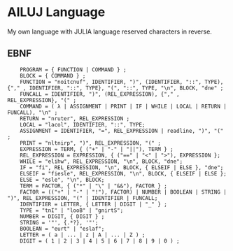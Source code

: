 # AILUJ Language

My own language with JULIA language reserved characters in reverse.

## EBNF

        PROGRAM = { FUNCTION | COMMAND } ;
        BLOCK = { COMMAND } ;
        FUNCTION = "noitcnuf", IDENTIFIER, ")", (IDENTIFIER, "::", TYPE), {"," , IDENTIFIER, "::", TYPE}, "(", "::", TYPE, "\n", BLOCK, "dne" ;
        FUNCALL = IDENTIFIER, ")", (REL_EXPRESSION), {"," , REL_EXPRESSION}, "(" ;
        COMMAND = ( λ | ASSIGNMENT | PRINT | IF | WHILE | LOCAL | RETURN | FUNCALL), "\n" ;
        RETURN = "nruter", REL_EXPRESSION ;
        LOCAL = "lacol", IDENTIFIER, "::", TYPE;
        ASSIGNMENT = IDENTIFIER, "=", REL_EXPRESSION | readline, ")", "(" ;
        PRINT = "nltnirp", ")", REL_EXPRESSION, "(" ;
        EXPRESSION = TERM, { ("+" | "-" | "||"), TERM } ;
        REL_EXPRESSION = EXPRESSION, { ("==" | "<" | ">"), EXPRESSION };
        WHILE = "elihw", REL_EXPRESSION, "\n", BLOCK, "dne";
        IF = "fi", REL_EXPRESSION, "\n", BLOCK, { ELSEIF | ELSE }, "dne";
        ELSEIF = "fiesle", REL_EXPRESSION, "\n", BLOCK, { ELSEIF | ELSE };
        ELSE = "esle", "\n", BLOCK;
        TERM = FACTOR, { ("*" | "\" | "&&"), FACTOR } ;
        FACTOR = (("+" | "-" | "!"), FACTOR) | NUMBER | BOOLEAN | STRING | ")", REL_EXPRESSION, "(" | IDENTIFIER | FUNCALL;
        IDENTIFIER = LETTER, { LETTER | DIGIT | "_" } ;
        TYPE = "tnI" | "looB" | "gnirtS"; 
        NUMBER = DIGIT, { DIGIT } ;
        STRING = '"', {.*?}, '"';
        BOOLEAN = "eurt" | "eslaf";
        LETTER = ( a | ... | z | A | ... | Z ) ;
        DIGIT = ( 1 | 2 | 3 | 4 | 5 | 6 | 7 | 8 | 9 | 0 ) ;
